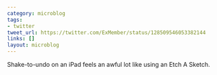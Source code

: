 ```yaml
---
category: microblog
tags:
- twitter
tweet_url: https://twitter.com/ExMember/status/128509546053382144
links: []
layout: microblog
---
```

Shake-to-undo on an iPad feels an awful lot like using an Etch A Sketch.
